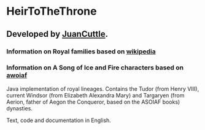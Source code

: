 # HeirToTheThrone

## Developed by [JuanCuttle](https://github.com/JuanCuttle).

### Information on Royal families based on [wikipedia](https://en.wikipedia.org/wiki/Main_Page)

### Information on A Song of Ice and Fire characters based on [awoiaf](https://awoiaf.westeros.org/index.php/Main_Page)

Java implementation of royal lineages. Contains the Tudor (from Henry VIII), current Windsor (from Elizabeth Alexandra Mary) and Targaryen (from Aerion, father of Aegon the Conqueror, based on the ASOIAF books) dynasties.

Text, code and documentation in English.